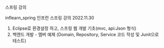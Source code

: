스프링 강의

inflearn_spring
인프런 스프링 강의
2022.11.30 
1. Eclipse로 환경설정 하고, 스프링 웹 개발 기초(mvc, api:Json 형식)
2. 백엔드 개발 - 멤버 예제 (Domain, Repository, Service 코드 작성 및 Junit으로 테스트)
